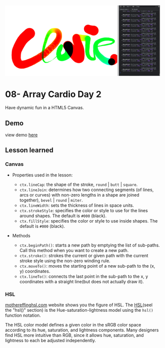 ![App Screenshot](https://github.com/Huiclaire/JavaScript30/blob/master/08-Fun_with_HTML5_Canvas/images/js30-day8.png)

# 08- Array Cardio Day 2
Have dynamic fun in a HTML5 Canvas.

## Demo
view demo [here](https://huiclaire.github.io/JavaScript30/08-Fun_with_HTML5_Canvas/index-Claire.html)

## Lesson learned

### Canvas

- Properties used in the lesson:
  -  `ctx.lineCap`: the shape of the stroke, `round` | `butt` | `square`.
  -  `ctx.lineJoin`: determines how two connecting segments (of lines, arcs or curves) with non-zero lengths in a shape are joined together), `bevel` | `round` | `miter`.
  -  `ctx.lineWidth`: sets the thickness of lines in space units.
  - `ctx.strokeStyle`: specifies the color or style to use for the lines around shapes. The default is `#000` (black).
  - `ctx.fillStyle`: specifies the color or style to use inside shapes. The default is `#000` (black).

- Methods
  - `ctx.beginPath()`: starts a new path by emptying the list of sub-paths. Call this method when you want to create a new path.
  - `ctx.stroke()`: strokes the current or given path with the current stroke style using the non-zero winding rule.
  - `ctx.moveTo()`: moves the starting point of a new sub-path to the (x, y) coordinates.
  - `ctx.lineTo()`: connects the last point in the sub-path to the x, y coordinates with a straight line(but does not actually draw it).


### HSL

[mothereffinghsl.com](http://mothereffinghsl.com/) website shows you the figure of HSL.
The [HSL](https://developer.mozilla.org/en-US/docs/Web/CSS/color_value)(seel the "hsl()" section) is the Hue-saturation-lightness model using the `hsl()` function notation.

The HSL color model defines a given color in the sRGB color space according to its hue, saturation, and lightness components. Many designers find HSL more intuitive than RGB, since it allows hue, saturation, and lightness to each be adjusted independently.
